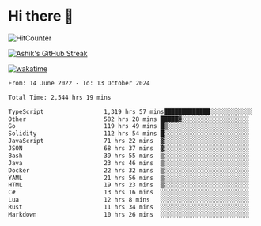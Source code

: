 # Hi there 👋

![HitCounter](https://hits.seeyoufarm.com/api/count/incr/badge.svg?url=https%3A%2F%2Fgithub.com%2Fashrhmn1212%2Fhit-counter)

<!-- ![Contribution Graph](https://github-readme-activity-graph.cyclic.app/graph?username=ashrhmn) -->


<!-- [![Top Langs](https://github-readme-stats.vercel.app/api/top-langs/?username=ashrhmn&layout=compact&theme=synthwave&langs_count=10&card_width=445)](https://github.com/anuraghazra/github-readme-stats) -->

[![Ashik's GitHub Streak](https://github-readme-streak-stats.herokuapp.com/?user=ashrhmn&theme=blood&fire=DD7F1C&background=151515&dates=9f9f9f&border=DD2727)](https://git.io/streak-stats)

<!-- ![Ashik's GitHub stats](https://github-readme-stats.vercel.app/api/?username=ashrhmn&show_icons=true&title_color=fff&icon_color=79ff97&text_color=9f9f9f&bg_color=151515) -->

[![wakatime](https://wakatime.com/badge/user/3df86613-ba63-4631-8e65-0ff18e7becad.svg)](https://wakatime.com/@3df86613-ba63-4631-8e65-0ff18e7becad)

<!--START_SECTION:waka-->

```txt
From: 14 June 2022 - To: 13 October 2024

Total Time: 2,544 hrs 19 mins

TypeScript                 1,319 hrs 57 mins█████████████░░░░░░░░░░░░   51.88 %
Other                      582 hrs 28 mins █████▓░░░░░░░░░░░░░░░░░░░   22.90 %
Go                         119 hrs 49 mins █▒░░░░░░░░░░░░░░░░░░░░░░░   04.71 %
Solidity                   112 hrs 54 mins █░░░░░░░░░░░░░░░░░░░░░░░░   04.44 %
JavaScript                 71 hrs 22 mins  ▓░░░░░░░░░░░░░░░░░░░░░░░░   02.81 %
JSON                       68 hrs 37 mins  ▓░░░░░░░░░░░░░░░░░░░░░░░░   02.70 %
Bash                       39 hrs 55 mins  ▒░░░░░░░░░░░░░░░░░░░░░░░░   01.57 %
Java                       23 hrs 46 mins  ▒░░░░░░░░░░░░░░░░░░░░░░░░   00.93 %
Docker                     22 hrs 32 mins  ▒░░░░░░░░░░░░░░░░░░░░░░░░   00.89 %
YAML                       21 hrs 56 mins  ▒░░░░░░░░░░░░░░░░░░░░░░░░   00.86 %
HTML                       19 hrs 23 mins  ▒░░░░░░░░░░░░░░░░░░░░░░░░   00.76 %
C#                         13 hrs 16 mins  ░░░░░░░░░░░░░░░░░░░░░░░░░   00.52 %
Lua                        12 hrs 8 mins   ░░░░░░░░░░░░░░░░░░░░░░░░░   00.48 %
Rust                       11 hrs 34 mins  ░░░░░░░░░░░░░░░░░░░░░░░░░   00.45 %
Markdown                   10 hrs 26 mins  ░░░░░░░░░░░░░░░░░░░░░░░░░   00.41 %
```

<!--END_SECTION:waka-->


<!--### Most Used Languages
<img src="https://wakatime.com/share/@ashrhmn/24ecb986-5bf8-4607-af7f-0aab08908d8c.png" />

### Favourite Tools
<img src="https://wakatime.com/share/@ashrhmn/f4e08015-f3bc-460a-9228-95a3ba11c604.png" />-->

